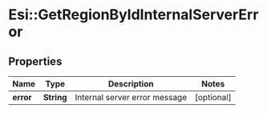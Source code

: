 # Esi::GetRegionByIdInternalServerError

## Properties
Name | Type | Description | Notes
------------ | ------------- | ------------- | -------------
**error** | **String** | Internal server error message | [optional] 


